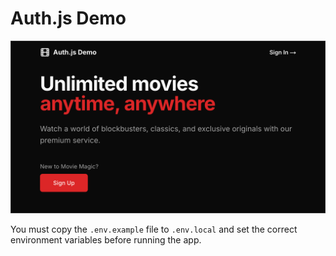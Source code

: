 # Auth.js Demo

![screenshot](assets/screenshot.png)

You must copy the `.env.example` file to `.env.local` and set the correct
environment variables before running the app.
